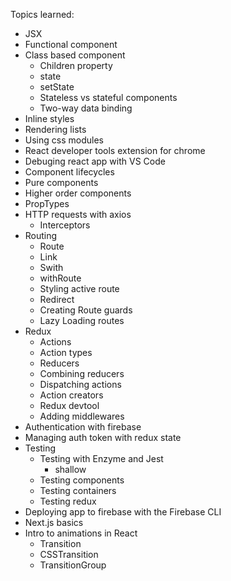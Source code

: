 Topics learned:
- JSX
- Functional component
- Class based component
  - Children property
  - state
  - setState
  - Stateless vs stateful components
  - Two-way data binding
- Inline styles
- Rendering lists
- Using css modules
- React developer tools extension for chrome
- Debuging react app with VS Code
- Component lifecycles
- Pure components
- Higher order components
- PropTypes
- HTTP requests with axios
  - Interceptors
- Routing
  - Route
  - Link
  - Swith
  - withRoute
  - Styling active route
  - Redirect
  - Creating Route guards
  - Lazy Loading routes
- Redux
  - Actions
  - Action types
  - Reducers
  - Combining reducers
  - Dispatching actions
  - Action creators
  - Redux devtool
  - Adding middlewares
- Authentication with firebase
- Managing auth token with redux state
- Testing
  - Testing with Enzyme and Jest
    - shallow
  - Testing components
  - Testing containers
  - Testing redux
- Deploying app to firebase with the Firebase CLI
- Next.js basics
- Intro to animations in React
  - Transition
  - CSSTransition
  - TransitionGroup
